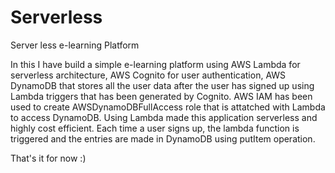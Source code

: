 # Serverless
Server less e-learning Platform  

In this I have build a simple e-learning platform using AWS Lambda for serverless architecture, AWS Cognito for user authentication, AWS DynamoDB that stores all the user data after the user has signed up using Lambda triggers that has been generated by Cognito. AWS IAM has been used to create AWSDynamoDBFullAccess role that is attatched with Lambda to access DynamoDB.
Using Lambda made this application serverless and highly cost efficient. Each time a user signs up, the lambda function is triggered and the entries are made in DynamoDB using putItem operation.

That's it for now :)
